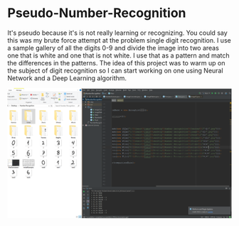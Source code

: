 # Pseudo-Number-Recognition

It's pseudo because it's is not really learning or recognizing.
You could say this was my brute force attempt at the problem single digit recognition.
I use a sample gallery of all the digits 0-9 and divide the image into  two areas one that is white
and one that is not white. I use that as a pattern and match the differences in the patterns.
The idea of this project was to warm up on the subject of digit recognition so I can start working on one using Neural Network and a Deep Learning algorithm.

![alt tag](https://raw.githubusercontent.com/zakupower/Pseudo-Number-Recognition/master/Samples/New%20folder/secondGeneration.png)
